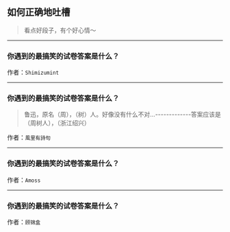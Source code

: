 ## 如何正确地吐槽

> 看点好段子，有个好心情～


 
---

### 你遇到的最搞笑的试卷答案是什么？

> 


作者：`Shimizumint`

---

### 你遇到的最搞笑的试卷答案是什么？

> 鲁迅，原名（周），（树）人。好像没有什么不对…-------------答案应该是（周树人），（浙江绍兴）


作者：`風里有詩句`

---

### 你遇到的最搞笑的试卷答案是什么？

> 


作者：`Amoss`

---

### 你遇到的最搞笑的试卷答案是什么？

> 


作者：`顾锦盒`